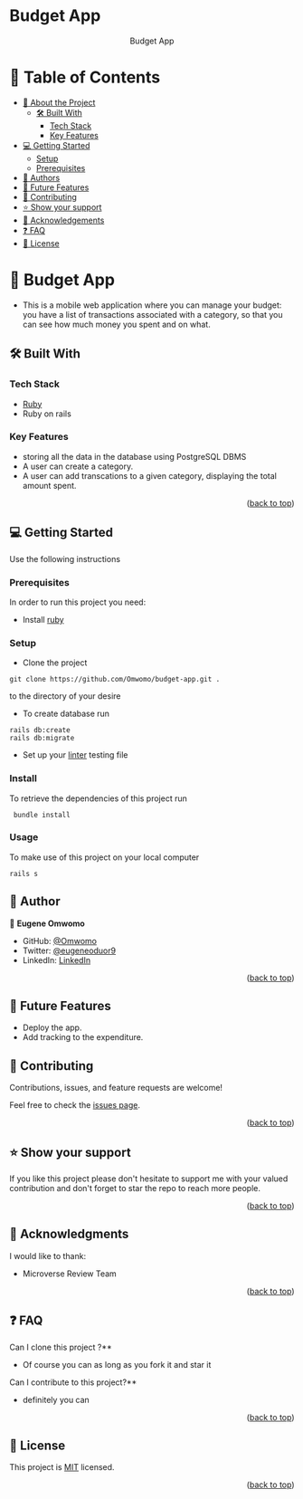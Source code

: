 # Budget App

<a name="readme-top"></a>

<div align="center">
  <p>Budget App</p>
</div>

<a name="readme-top"></a>

# 📗 Table of Contents

- [📖 About the Project](#about-project)
  - [🛠 Built With](#built-with)
    - [Tech Stack](#tech-stack)
    - [Key Features](#key-features)
- [💻 Getting Started](#getting-started)
  - [Setup](#setup)
  - [Prerequisites](#prerequisites)
- [👥 Authors](#authors)
- [🔭 Future Features](#future-features)
- [🤝 Contributing](#contributing)
- [⭐️ Show your support](#support)
- [🙏 Acknowledgements](#acknowledgements)
- [❓ FAQ](#faq)
- [📝 License](#license)

# 📖 Budget App <a name="about-project"></a>

- This is a mobile web application where you can manage your budget: you have a list of transactions associated with a category, so that you can see how much money you spent and on what.


## 🛠 Built With <a name="built-with"></a>

### Tech Stack <a name="tech-stack"></a>

- [Ruby](https://rubocop.org/)
- Ruby on rails

<!-- Features -->

### Key Features <a name="key-features"></a>

- storing all the data in the database using PostgreSQL DBMS
- A user can create a category.
- A user can add transcations to a given category, displaying the total amount spent.

<p align="right">(<a href="#readme-top">back to top</a>)</p>

<!-- GETTING STARTED -->

## 💻 Getting Started <a name="getting-started"></a>

Use the following instructions

### Prerequisites

In order to run this project you need:

- Install [ruby](https://rubocop.org/)

### Setup

- Clone the project
```
git clone https://github.com/Omwomo/budget-app.git .
```
to the directory of your desire

- To create database run
```
rails db:create
rails db:migrate
```

- Set up your [linter](https://github.com/microverseinc/linters-config/blob/master/ruby/) testing file

### Install

To retrieve the dependencies of this project run
```
 bundle install
```

### Usage

To make use of this project on your local computer
```
rails s
```

## 👥 Author <a name="author"></a>

👤 **Eugene Omwomo**

- GitHub: [@Omwomo](https://github.com/Omwomo)
- Twitter: [@eugeneoduor9](https://twitter.com/eugeneoduor9)
- LinkedIn: [LinkedIn](https://linkedin.com/in/Omwomo)


<p align="right">(<a href="#readme-top">back to top</a>)</p>

## 🔭 Future Features
- Deploy the app.
- Add tracking to the expenditure.

## 🤝 Contributing <a name="contributing"></a>

Contributions, issues, and feature requests are welcome!

Feel free to check the [issues page](https://github.com/Omwomo/budget-app/issues).

<p align="right">(<a href="#readme-top">back to top</a>)</p>

## ⭐️ Show your support <a name="support"></a>

If you like this project please don't hesitate to support me with your valued contribution and don't forget to star the repo to reach more
people.

<p align="right">(<a href="#readme-top">back to top</a>)</p>

## 🙏 Acknowledgments <a name="acknowledgements"></a>

I would like to thank:
- Microverse Review Team

<p align="right">(<a href="#readme-top">back to top</a>)</p>

## ❓ FAQ <a name="faq"></a>

Can I clone this project ?\*\*

- Of course you can as long as you fork it and star it

Can I contribute to this project?\*\*

- definitely you can

<p align="right">(<a href="#readme-top">back to top</a>)</p>

## 📝 License <a name="license"></a>

This project is [MIT](MIT.md) licensed.

<p align="right">(<a href="#readme-top">back to top</a>)</p>
